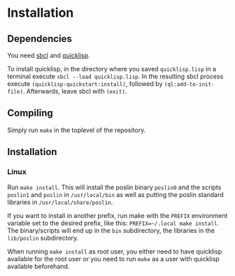 # Installation


## Dependencies

You need [sbcl](http://sbcl.org) and [quicklisp](https://www.quicklisp.org).

To install quicklisp, in the directory where you saved `quicklisp.lisp` in a
terminal execute `sbcl --load quicklisp.lisp`. In the resulting sbcl process
execute `(quicklisp-quickstart:install)`, followed by
`(ql:add-to-init-file)`. Afterwards, leave sbcl with `(exit)`.

## Compiling

Simply run `make` in the toplevel of the repository.

## Installation

### Linux

Run `make install`. This will install the poslin binary `poslin0` and the
scripts `poslin1` and `poslin` in `/usr/local/bin` as well as putting the poslin
standard libraries in `/usr/local/share/poslin`.

If you want to install in another prefix, run make with the `PREFIX` environment
variable set to the desired prefix, like this: `PREFIX=~/.local make
install`. The binary/scripts will end up in the `bin` subdirectory, the
libraries in the `lib/poslin` subdirectory.

When running `make install` as root user, you either need to have quicklisp
available for the root user or you need to run `make` as a user with quicklisp
available beforehand.
